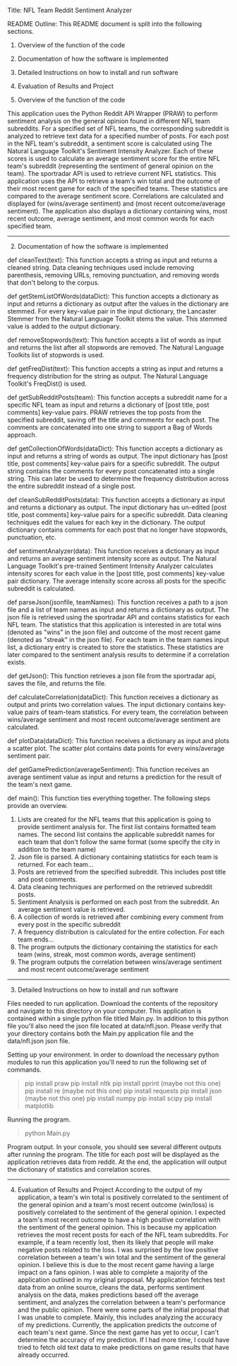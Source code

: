 Title: NFL Team Reddit Sentiment Analyzer

README Outline:
This README document is split into the following sections.
1) Overview of the function of the code
2) Documentation of how the software is implemented
3) Detailed Instructions on how to install and run software
4) Evaluation of Results and Project

1) Overview of the function of the code

This application uses the Python Reddit API Wrapper (PRAW) to perform sentiment analysis on the general opinion found in different NFL team subreddits. For a specified set of NFL teams, the corresponding subreddit is analyzed to retrieve text data for a specified number of posts. For each post in the NFL team's subreddit, a sentiment score is calculated using The Natural Language Toolkit's Sentiment Intensity Analyzer. Each of these scores is used to calculate an average sentiment score for the entire NFL team's subreddit (representing the sentiment of general opinion on the team). The sportradar API is used to retrieve current NFL statistics. This application uses the API to retrieve a team's win total and the outcome of their most recent game for each of the specified teams. These statistics are compared to the average sentiment score. Correlations are calculated and displayed for (wins/average sentiment) and (most recent outcome/average sentiment). The application also displays a dictionary containing wins, most recent outcome, average sentiment, and most common words for each specified team.

-----------------------------------

2) Documentation of how the software is implemented 

def cleanText(text):
This function accepts a string as input and returns a cleaned string. Data cleaning techniques used include removing parenthesis, removing URLs, removing punctuation, and removing words that don't belong to the corpus. 

def getStemListOfWords(dataDict):
This function accepts a dictionary as input and returns a dictionary as output after the values in the dictionary are stemmed. For every key-value pair in the input dictionary, the Lancaster Stemmer from the Natural Language Toolkit stems the value. This stemmed value is added to the output dictionary.

def removeStopwords(text):
This function accepts a list of words as input and returns the list after all stopwords are removed. The Natural Language Toolkits list of stopwords is used. 

def getFreqDist(text):
This function accepts a string as input and returns a frequency distribution for the string as output. The Natural Language Toolkit's FreqDist() is used. 

def getSubRedditPosts(team):
This function accepts a subreddit name for a specific NFL team as input and returns a dictionary of [post title, post comments] key-value pairs. PRAW retrieves the top posts from the specified subreddit, saving off the title and comments for each post. The comments are concatenated into one string to support a Bag of Words approach. 

def getCollectionOfWords(dataDict):
This function accepts a dictionary as input and returns a string of words as output. The input dictionary has [post title, post comments] key-value pairs for a specific subreddit. The output string contains the comments for every post concatenated into a single string. This can later be used to determine the frequency distribution across the entire subreddit instead of a single post.

def cleanSubRedditPosts(data):
This function accepts a dictionary as input and returns a dictionary as output. The input dictionary has un-edited [post title, post comments] key-value pairs for a specific subreddit. Data cleaning techniques edit the values for each key in the dictionary. The output dictionary contains comments for each post that no longer have stopwords, punctuation, etc. 

def sentimentAnalyzer(data):
This function receives a dictionary as input and returns an average sentiment intensity score as output. The Natural Language Toolkit's  pre-trained Sentiment Intensity Analyzer calculates intensity scores for each value in the [post title, post comments] key-value pair dictionary. The average intensity score across all posts for the specific subreddit is calculated. 

def parseJson(jsonfile, teamNames):
This function receives a path to a json file and a list of team names as input and returns a dictionary as output. The json file is retrieved using the sportradar API and contains statistics for each NFL team. The statistics that this application is interested in are total wins (denoted as "wins" in the json file) and outcome of the most recent game (denoted as "streak" in the json file). For each team in the team names input list, a dictionary entry is created to store the statistics. These statistics are later compared to the sentiment analysis results to determine if a correlation exists. 

def getJson():
This function retrieves a json file from the sportradar api, saves the file, and returns the file. 

def calculateCorrelation(dataDict):
This function receives a dictionary as output and prints two correlation values. The input dictionary contains key-value pairs of team-team statistics. For every team, the correlation between wins/average sentiment and most recent outcome/average sentiment are calculated. 

def plotData(dataDict):
This function receives a dictionary as input and plots a scatter plot. The scatter plot contains data points for every wins/average sentiment pair. 

def getGamePrediction(averageSentiment):
This function receives an average sentiment value as input and returns a prediction for the result of the team's next game. 

def main():
This function ties everything together. The following steps provide an overview.
1) Lists are created for the NFL teams that this application is going to provide sentiment analysis for. The first list contains formatted team names. The second list contains the applicable subreddit names for each team that don't follow the same format (some specify the city in addition to the team name)
2) Json file is parsed. A dictionary containing statistics for each team is returned. 
For each team...
3) Posts are retrieved from the specified subreddit. This includes post title and post comments. 
4) Data cleaning techniques are performed on the retrieved subreddit posts. 
5) Sentiment Analysis is performed on each post from the subreddit. An average sentiment value is retrieved.
6) A collection of words is retrieved after combining every comment from every post in the specific subreddit
7) A frequency distribution is calculated for the entire collection. 
For each team ends...
8) The program outputs the dictionary containing the statistics for each team (wins, streak, most common words, average sentiment)
9) The program outputs the correlation between wins/average sentiment and most recent outcome/average sentiment

-----------------------------------

3) Detailed Instructions on how to install and run software

Files needed to run application.
Download the contents of the repository and navigate to this directory on your computer. This application is contained within a single python file titled Main.py. In addition to this python file you'll also need the json file located at data/nfl.json. Please verify that your directory contains both the Main.py application file and the data/nfl.json json file.

Setting up your environment.
In order to download the necessary python modules to run this application you'll need to run the following set of commands. 
> pip install praw
> pip install nltk
> pip install pprint (maybe not this one)
> pip install re (maybe not this one)
> pip install requests
> pip install json (maybe not this one)
> pip install numpy
> pip install scipy
> pip install matplotlib

Running the program.
> python Main.py

Program output. 
In your console, you should see several different outputs after running the program. The title for each post will be displayed as the application retrieves data from reddit. At the end, the application will output the dictionary of statistics and correlation scores.

-----------------------------------

4) Evaluation of Results and Project 
According to the output of my application, a team's win total is positively correlated to the sentiment of the general opinion and a team's most recent outcome (win/loss) is positively correlated to the sentiment of the general opinion. I expected a team's most recent outcome to have a high positive correlation with the sentiment of the general opinion. This is because my application retrieves the most recent posts for each of the NFL team subreddits. For example, if a team recently lost, then its likely that people will make negative posts related to the loss. I was surprised by the low positive correlation between a team's win total and the sentiment of the general opinion. I believe this is due to the most recent game having a large impact on a fans opinion. 
I was able to complete a majority of the application outlined in my original proposal. My application fetches text data from an online source, cleans the data, performs sentiment analysis on the data, makes predictions based off the average sentiment, and analyzes the correlation between a team's performance and the public opinion.
There were some parts of the initial proposal that I was unable to complete. Mainly, this includes analyzing the accuracy of my predictions. Currently, the application predicts the outcome of each team's next game. Since the next game has yet to occur, I can't determine the accuracy of my prediction. If I had more time, I could have tried to fetch old text data to make predictions on game results that have already occurred. 






